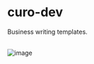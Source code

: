 # curo-dev
Business writing templates.
<br />
<br />

![image](https://user-images.githubusercontent.com/93657779/187090924-36ca4e5e-a6e5-4ae9-a7dd-1e11f8f40883.png)

